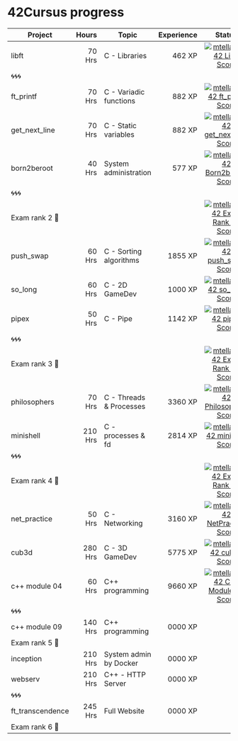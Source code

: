 # 42Cursus progress


| Project          | Hours    | Topic                     | Experience | Status |
| ---------------- |---------:| ------------------------- | ---------: | :----: |
| libft            | 70 Hrs   | C - Libraries             | 462 XP     |[![mtellami's 42 Libft Score](https://badge42.vercel.app/api/v2/cla524xep00060fjuwvb98esz/project/2822076)](https://github.com/JaeSeoKim/badge42)   |
| 🌀🌀🌀            |          |                           |            |        |
| ft_printf        | 70 Hrs   | C - Variadic functions    | 882 XP     |[![mtellami's 42 ft_printf Score](https://badge42.vercel.app/api/v2/cla524xep00060fjuwvb98esz/project/2838568)](https://github.com/JaeSeoKim/badge42)   |
| get_next_line    | 70 Hrs   | C - Static variables      | 882 XP     |[![mtellami's 42 get_next_line Score](https://badge42.vercel.app/api/v2/cla524xep00060fjuwvb98esz/project/2839261)](https://github.com/JaeSeoKim/badge42)   |
| born2beroot      | 40 Hrs   | System administration     | 577 XP     |[![mtellami's 42 Born2beroot Score](https://badge42.vercel.app/api/v2/cla524xep00060fjuwvb98esz/project/2846677)](https://github.com/JaeSeoKim/badge42)   |
| 🌀🌀🌀            |          |                           |            |        |
| Exam rank 2  🚩  |          |                           |            |[![mtellami's 42 Exam Rank 02 Score](https://badge42.vercel.app/api/v2/cla524xep00060fjuwvb98esz/project/2861781)](https://github.com/JaeSeoKim/badge42)   |
| push_swap        | 60 Hrs   | C - Sorting algorithms    | 1855 XP    |[![mtellami's 42 push_swap Score](https://badge42.vercel.app/api/v2/cla524xep00060fjuwvb98esz/project/2864256)](https://github.com/JaeSeoKim/badge42)   |
| so_long          | 60 Hrs   | C - 2D GameDev            | 1000 XP    |[![mtellami's 42 so_long Score](https://badge42.vercel.app/api/v2/cla524xep00060fjuwvb98esz/project/2879615)](https://github.com/JaeSeoKim/badge42)|
| pipex            | 50 Hrs   | C - Pipe                  | 1142 XP    |[![mtellami's 42 pipex Score](https://badge42.vercel.app/api/v2/cla524xep00060fjuwvb98esz/project/2893970)](https://github.com/JaeSeoKim/badge42)|
| 🌀🌀🌀            |          |                           |            |        |
| Exam rank 3  🚩  |          |                           |            |[![mtellami's 42 Exam Rank 03 Score](https://badge42.vercel.app/api/v2/cla524xep00060fjuwvb98esz/project/2904710)](https://github.com/JaeSeoKim/badge42)|
| philosophers     | 70 Hrs   | C - Threads & Processes   | 3360 XP    |[![mtellami's 42 Philosophers Score](https://badge42.vercel.app/api/v2/cla524xep00060fjuwvb98esz/project/2905636)](https://github.com/JaeSeoKim/badge42)|
| minishell        | 210 Hrs  | C - processes & fd        | 2814 XP    |[![mtellami's 42 minishell Score](https://badge42.vercel.app/api/v2/cla524xep00060fjuwvb98esz/project/2932680)](https://github.com/JaeSeoKim/badge42)|
| 🌀🌀🌀            |          |                           |            |        |
| Exam rank 4  🚩  |          |                           |            |[![mtellami's 42 Exam Rank 04 Score](https://badge42.vercel.app/api/v2/cla524xep00060fjuwvb98esz/project/2965028)](https://github.com/JaeSeoKim/badge42)|
| net_practice     | 50 Hrs   | C - Networking            | 3160 XP    |[![mtellami's 42 NetPractice Score](https://badge42.vercel.app/api/v2/cla524xep00060fjuwvb98esz/project/2965029)](https://github.com/JaeSeoKim/badge42)|
| cub3d            | 280 Hrs  | C - 3D GameDev            | 5775 XP    |[![mtellami's 42 cub3d Score](https://badge42.vercel.app/api/v2/cla524xep00060fjuwvb98esz/project/2979821)](https://github.com/JaeSeoKim/badge42)|
| c++ module 04    | 60 Hrs   | C++ programming           | 9660 XP    |[![mtellami's 42 CPP Module 04 Score](https://badge42.vercel.app/api/v2/cla524xep00060fjuwvb98esz/project/3057249)](https://github.com/JaeSeoKim/badge42)|
| 🌀🌀🌀            |          |                           |            |        |
| c++ module 09    | 140 Hrs  | C++ programming           | 0000 XP    |        |
| Exam rank 5  🚩  |          |                           |            |        |
| inception        | 210 Hrs  | System admin by Docker    | 0000 XP    |        |
| webserv          | 210 Hrs  | C++ - HTTP Server         | 0000 XP    |        |
| 🌀🌀🌀            |          |                           |            |        |
| ft_transcendence | 245 Hrs  | Full Website              | 0000 XP    |        |
| Exam rank 6  🚩  |          |                           |            |        |
